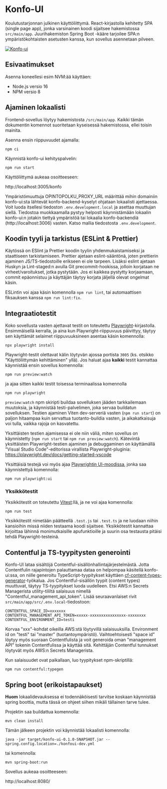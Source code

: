 # Konfo-UI

Koulutustarjonnan julkinen käyttöliittymä. React-kirjastolla kehitetty SPA (single page app), jonka varsinainen koodi sijaitsee hakemistossa `src/main/app`. 
Juurihakemiston Spring Boot -kääre tarjoilee SPA:n ympäristökohtaisten asetusten kanssa, kun sovellus asennetaan pilveen.

[![Konfo-ui](https://github.com/Opetushallitus/konfo-ui/actions/workflows/build.yml/badge.svg)](https://github.com/Opetushallitus/konfo-ui/actions/workflows/build.yml)

## Esivaatimukset

Asenna koneellesi esim NVM:ää käyttäen:

- Node.js versio 16
- NPM versio 8


## Ajaminen lokaalisti

Frontend-sovellus löytyy hakemistosta `/src/main/app`. Kaikki tämän dokumentin komennot suoritetaan kyseisessä hakemistossa, ellei toisin mainita.

Asenna ensin riippuvuudet ajamalla:

    npm ci

Käynnistä konfo-ui kehityspalvelin:

    npm run start

Käyttöliittymä aukeaa osoitteeseen:

http://localhost:3005/konfo

Ympäristömuuttuja OPINTOPOLKU_PROXY_URL määrittää mihin domainiin konfo-ui:sta lähtevät konfo-backend-kyselyt ohjataan lokaalisti ajettaessa. 
Voit luoda itsellesi tiedoston `.env.development.local` ja asettaa muuttujan siellä. Tiedostoa muokkaamalla pystyy helposti käynnistämään lokaalin konfo-ui:n jotakin tiettyä ympäristöä tai lokaalia konfo-backendiä (http://localhost:3006) vasten. Katso mallia tiedostosta `.env.development`.

## Koodin tyyli ja tarkistus (ESLint & Prettier)

Käytössä on ESlint ja Prettier koodin tyylin yhdenmukaistamiseksi ja staattiseen tarkistamiseen. Prettier ajetaan eslint-sääntönä, joten prettierin ajaminen JS/TS-tiedostoille erikseen ei ole tarpeen. Lisäksi eslint ajetaan Huskyn ja Lint-staged:n avulla Git precommit-hookissa, jolloin korjataan ne virheet/varoitukset, jotka pystytään. Jos ei kaikkea pystytty korjaamaan, commit epäonnistuu ja käyttäjän täytyy korjata jäljellä olevat ongelmat käsin.

ESLintin voi ajaa käsin komennolla `npm run lint`, tai automaattisen fiksauksen kanssa `npm run lint:fix`.

## Integraatiotestit

Koko sovellusta vasten ajettavat testit on toteutettu [Playwright](https://playwright.dev)-kirjastolla. 
Ensimmäisellä kerralla, ja aina kun Playwright-riippuvuus päivittyy, täytyy sen käyttämät selaimet riippuvuuksineen asentaa käsin komennolla:

    npx playwright install

Playwright-testit olettavat kälin löytyvän ajossa portista `3005` (ks. otsikko "Käyttöliittymän kehittäminen" yllä).
Jos haluat ajaa **kaikki** testit kannattaa käynnistää ensin sovellus komennolla:

    npm run preview:watch

ja ajaa sitten kaikki testit toisessa terminaalissa komennolla

    npm run playwright

`preview:watch` npm skiripti buildaa sovelluksen jääden tarkkailemaan muutoksia, ja käynnistää testi-palvelimen, joka servaa buildatun sovelluksen.
Testien ajaminen Viten dev-serveriä vasten (`npm run start`) on paljon hitaampaa kuin servattua tuotanto-buildia vasten, ja aikakatkaisuja voi tulla, vaikka rajoja on kasvatettu.

Yksittäisten testien ajamisessa ei ole niin väliä, miten sovellus on käynnistetty (`npm run start` tai `npm run preview:watch`). Kätevintä yksittäisten Playwright-testien ajaminen ja debuggaminen on käyttämällä "Visual Studio Code"-editorissa virallista Playwright-pluginia: https://playwright.dev/docs/getting-started-vscode

Yksittäisiä testejä voi myös ajaa [Playwrightin UI-moodissa](https://playwright.dev/docs/test-ui-mode), jonka saa käynnistettyä komennolla:

    npm run playwright:ui

### Yksikkötestit

Yksikkötestit on toteutettu [Vitest](https://vitest.dev/):llä, ja ne voi ajaa komennolla:

    npm run test

Yksikkötestit nimetään päätteellä `.test.js` tai `.test.ts` ja ne luodaan niihin kansioihin missä niiden testaama koodi sijaitsee. Yksikkötestit kannattaa kirjoittaa lähinnä monimutkaisille apufunktioille ja suurin osa testausta pitäisi tehdä Playwright-testeinä.

## Contentful ja TS-tyypitysten generointi

Konfo-UI lataa sisältöjä Contentful-sisällönhallintajärjestelmästä. Jotta Contentfulin rajapintojen palauttamaa dataa on helpompaa käsitellä konfo-ui:ssa, on niille generoitu TypeScript-tyypitykset käyttäen [cf-content-types-generator](https://github.com/contentful-userland/cf-content-types-generator)-työkalua.
Jos Contentful-sisällön tyypit (content types) muuttuvat, täytyy TS-tyypitykset luoda uudelleen. Etsi AWS:n Secrets Managerista utility-tililtä salaisuus nimellä "Contentful_management_api_token". Lisää seuraavanlaiset rivit `src/main/app/src/.env.local`-tiedostoon:

    CONTENTFUL_SPACE_ID=xxxxxxx
    CONTENTFUL_MANAGEMENT_API_TOKEN=xxxxx-xxxxxxxxxxxxxxxx-xxxxxxxx
    CONTENTFUL_ENVIRONMENT_ID=testi

Korvaa "xxx"-kohdat oikeilla AWS:stä löytyvillä salaisuuksilla. Environment id on "testi" tai "master" (tuotantoympäristö). Vaihtoehtoisesti "space id" löytyy myös suoraan Contentfulista ja voit generoida oman "management API" tokenin Contentfulissa ja käyttää sitä. Kehittäjän Contentful tunnukset löytyvät myös AWS:n Secrets Managerista.

Kun salaisuudet ovat paikallaan, luo tyypitykset npm-skriptillä:

    npm run contentful:typegen

## Spring boot (erikoistapaukset)

**Huom** lokaalidevauksessa ei todennäköisesti tarvitse koskaan käynnistää spring boottia, mutta tässä on ohjeet siihen mikäli tällainen tarve tulee.

Projektin saa buildattua komennolla:

`mvn clean install`

Tämän jälkeen projektin voi käynnistää lokaalisti komennolla:

`java -jar target/konfo-ui-0.1.0-SNAPSHOT.jar --spring.config.location=./konfoui-dev.yml`

tai komennolla:

`mvn spring-boot:run`

Sovellus aukeaa osoitteeseen:

http://localhost:8080/
